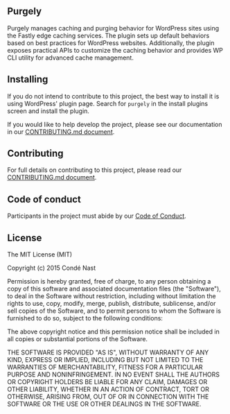 ## Purgely

Purgely manages caching and purging behavior for WordPress sites using
the Fastly edge caching services. The plugin sets up default behaviors
based on best practices for WordPress websites. Additionally, the
plugin exposes practical APIs to customize the caching behavior and
provides WP CLI utility for advanced cache management.

## Installing

If you do not intend to contribute to this project, the best way to
install it is using WordPress' plugin page. Search for
`purgely` in the install plugins screen and install the plugin.

If you would like to help develop the project, please see our
documentation in our [CONTRIBUTING.md document].

## Contributing

For full details on contributing to this project, please read our
[CONTRIBUTING.md document].

## Code of conduct

Participants in the project must abide by our [Code of Conduct].

## License

The MIT License (MIT)

Copyright (c) 2015 Condé Nast

Permission is hereby granted, free of charge, to any person obtaining a copy
of this software and associated documentation files (the "Software"), to deal
in the Software without restriction, including without limitation the rights
to use, copy, modify, merge, publish, distribute, sublicense, and/or sell
copies of the Software, and to permit persons to whom the Software is
furnished to do so, subject to the following conditions:

The above copyright notice and this permission notice shall be included in all
copies or substantial portions of the Software.

THE SOFTWARE IS PROVIDED "AS IS", WITHOUT WARRANTY OF ANY KIND, EXPRESS OR
IMPLIED, INCLUDING BUT NOT LIMITED TO THE WARRANTIES OF MERCHANTABILITY,
FITNESS FOR A PARTICULAR PURPOSE AND NONINFRINGEMENT. IN NO EVENT SHALL THE
AUTHORS OR COPYRIGHT HOLDERS BE LIABLE FOR ANY CLAIM, DAMAGES OR OTHER
LIABILITY, WHETHER IN AN ACTION OF CONTRACT, TORT OR OTHERWISE, ARISING FROM,
OUT OF OR IN CONNECTION WITH THE SOFTWARE OR THE USE OR OTHER DEALINGS IN THE
SOFTWARE.

[CONTRIBUTING.md document]: https://github.com/CondeNast/purgely/blob/master/CONTRIBUTING.md
[Code of Conduct]: https://github.com/CondeNast/purgely/blob/master/CONDUCT.md